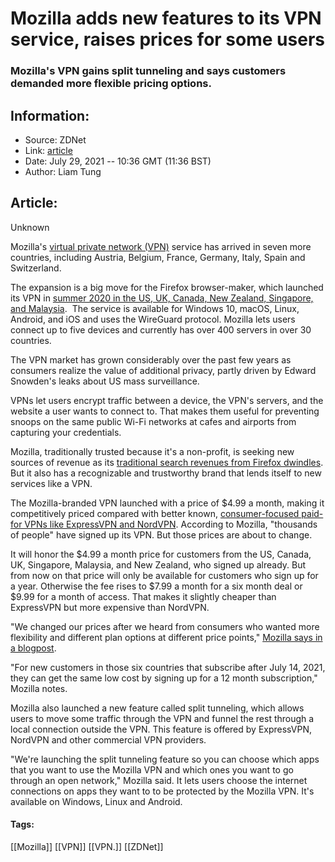 # Mozilla adds new features to its VPN service, raises prices for some users
### Mozilla's VPN gains split tunneling and says customers demanded more flexible pricing options.

## Information:
+ Source: ZDNet
+ Link: [article](https://www.zdnet.com/article/mozilla-adds-new-features-to-its-vpn-service-raises-prices-for-some-users/)
+ Date: July 29, 2021 -- 10:36 GMT (11:36 BST)
+ Author: Liam Tung


## Article:
Unknown

Mozilla's [virtual private network (VPN)](https://www.zdnet.com/article/best-vpn/) service has arrived in seven more countries, including Austria, Belgium, France, Germany, Italy, Spain and Switzerland. 

The expansion is a big move for the Firefox browser-maker, which launched its VPN in [summer 2020 in the US, UK, Canada, New Zealand, Singapore, and Malaysia](https://www.zdnet.com/article/mozilla-to-launch-vpn-product-in-the-next-few-weeks/).  The service is available for Windows 10, macOS, Linux, Android, and iOS and uses the WireGuard protocol. Mozilla lets users connect up to five devices and currently has over 400 servers in over 30 countries.  

The VPN market has grown considerably over the past few years as consumers realize the value of additional privacy, partly driven by Edward Snowden's leaks about US mass surveillance. 

VPNs let users encrypt traffic between a device, the VPN's servers, and the website a user wants to connect to. That makes them useful for preventing snoops on the same public Wi-Fi networks at cafes and airports from capturing your credentials. 

Mozilla, traditionally trusted because it's a non-profit, is seeking new sources of revenue as its [traditional search revenues from Firefox dwindles](https://www.cnet.com/tech/computing/mozilla-cutting-250-jobs-after-coronavirus-pandemic-cuts-revenue/). But it also has a recognizable and trustworthy brand that lends itself to new services like a VPN. 

The Mozilla-branded VPN launched with a price of $4.99 a month, making it competitively priced compared with better known, [consumer-focused paid-for VPNs like ExpressVPN and NordVPN](https://www.zdnet.com/article/nordvpn-vs-expressvpn-which-vpn-is-best-for-you/). According to Mozilla, "thousands of people" have signed up its VPN. But those prices are about to change. 

It will honor the $4.99 a month price for customers from the US, Canada, UK, Singapore, Malaysia, and New Zealand, who signed up already. But from now on that price will only be available for customers who sign up for a year. Otherwise the fee rises to $7.99 a month for a six month deal or $9.99 for a month of access. That makes it slightly cheaper than ExpressVPN but more expensive than NordVPN.   






"We changed our prices after we heard from consumers who wanted more flexibility and different plan options at different price points," [Mozilla says in a blogpost](https://blog.mozilla.org/en/mozilla/celebrating-mozilla-vpn-how-were-keeping-your-data-safe-for-you/).  

"For new customers in those six countries that subscribe after July 14, 2021, they can get the same low cost by signing up for a 12 month subscription," Mozilla notes.   

Mozilla also launched a new feature called split tunneling, which allows users to move some traffic through the VPN and funnel the rest through a local connection outside the VPN. This feature is offered by ExpressVPN, NordVPN and other commercial VPN providers. 

"We're launching the split tunneling feature so you can choose which apps that you want to use the Mozilla VPN and which ones you want to go through an open network," Mozilla said. It lets users choose the internet connections on apps they want to to be protected by the Mozilla VPN. It's available on Windows, Linux and Android.





#### Tags:
[[Mozilla]] [[VPN]] [[VPN.]] [[ZDNet]]
